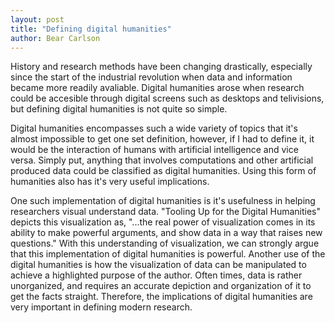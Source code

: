 ```yaml
---
layout: post
title: "Defining digital humanities"
author: Bear Carlson
---
```


History and research methods have been changing drastically, especially since the start of the industrial revolution when data
and information became more readily avaliable. Digital humanities arose when research could be accesible through digital
screens such as desktops and telivisions, but defining digital humanities is not quite so simple.

Digital humanities encompasses such a wide variety of topics that it's almost impossible to get one set definition, however, if I
had to define it, it would be the interaction of humans with artificial intelligence and vice versa. Simply put, 
anything that involves computations and other artificial produced data could be classified as digital humanities.
Using this form of humanities also has it's very useful implications.

One such implementation of digital humanities is it's usefulness in helping researchers visual understand data.
"Tooling Up for the Digital Humanities" depicts this visualization as, "...the real power of
visualization comes in its ability to make powerful arguments, and show data in a way that raises
new questions." With this understanding of visualization, we can strongly argue that this implementation of 
digital humanities is powerful. Another use of the digital humanities is how the visualization of data
can be manipulated to achieve a highlighted purpose of the author. Often times, data is rather unorganized, and requires 
an accurate depiction and organization of it to get the facts straight. Therefore, the implications of digital humanities
are very important in defining modern research.

